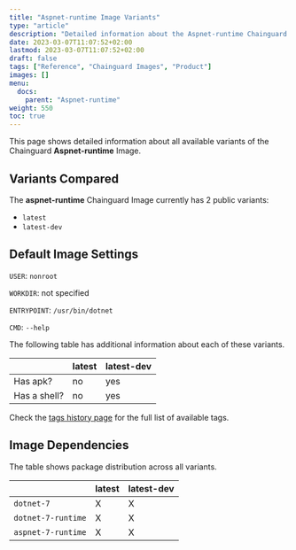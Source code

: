 ```yaml
---
title: "Aspnet-runtime Image Variants"
type: "article"
description: "Detailed information about the Aspnet-runtime Chainguard Image variants"
date: 2023-03-07T11:07:52+02:00
lastmod: 2023-03-07T11:07:52+02:00
draft: false
tags: ["Reference", "Chainguard Images", "Product"]
images: []
menu:
  docs:
    parent: "Aspnet-runtime"
weight: 550
toc: true
---
```


This page shows detailed information about all available variants of the Chainguard **Aspnet-runtime** Image.

## Variants Compared
The **aspnet-runtime** Chainguard Image currently has 2 public variants: 

- `latest`
- `latest-dev`

## Default Image Settings
`USER`:		`nonroot`

`WORKDIR`:	not specified

`ENTRYPOINT`:	`/usr/bin/dotnet`

`CMD`:		`--help`

The following table has additional information about each of these variants.

|              | latest | latest-dev |
|--------------|--------|------------|
| Has apk?     | no     | yes        |
| Has a shell? | no     | yes        |

Check the [tags history page](/chainguard/chainguard-images/reference/aspnet-runtime/tags_history/) for the full list of available tags.
## Image Dependencies
The table shows package distribution across all variants.

|                    | latest | latest-dev |
|--------------------|--------|------------|
| `dotnet-7`         | X      | X          |
| `dotnet-7-runtime` | X      | X          |
| `aspnet-7-runtime` | X      | X          |
